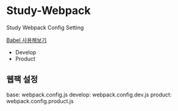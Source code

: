 # Study-Webpack
Study Webpack Config Setting

[Babel 사용해보기](https://skout90.github.io/2018/03/03/Frontend/2.%EC%9B%B9%ED%8C%A9-%EB%B0%94%EB%B2%A8(babel)-%EC%97%B0%EB%8F%99/)

- Develop
- Product

## 웹팩 설정

base: webpack.config.js
develop: webpack.config.dev.js
product: webpack.config.product.js
